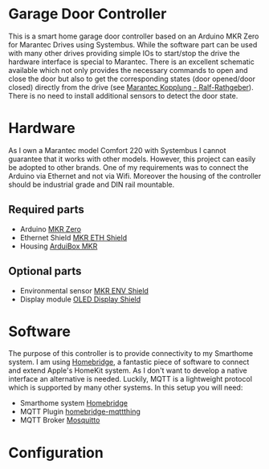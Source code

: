 # Garage Door Controller
This is a smart home garage door controller based on an Arduino MKR Zero for Marantec Drives using Systembus. While the software part can be used with many other drives providing simple IOs to start/stop the drive the hardware interface is special to Marantec. There is an excellent schematic available which not only provides the necessary commands to open and close the door but also to get the corresponding states (door opened/door closed) directly from the drive (see  [Marantec Kopplung - Ralf-Rathgeber](https://www.ralf-rathgeber.de/hausautomation/marantec.html)). There is no need to install additional sensors to detect the door state. 

# Hardware
As I own a Marantec model Comfort 220 with Systembus I cannot guarantee that it works with other models. However, this project can easily be adopted to other brands. One of my requirements was to connect the Arduino via Ethernet and not via Wifi. Moreover the housing of the controller should be industrial grade and DIN rail mountable. 

## Required parts
- Arduino [MKR Zero](https://docs.arduino.cc/hardware/mkr-zero)
- Ethernet Shield [MKR ETH Shield](https://docs.arduino.cc/hardware/mkr-eth-shield)
- Housing [ArduiBox MKR](https://www.hwhardsoft.de/deutsch/projekte/arduibox-mkr/)

## Optional parts
- Environmental sensor [MKR ENV Shield](https://docs.arduino.cc/hardware/mkr-env-shield)
- Display module [OLED Display Shield](https://www.hwhardsoft.de/deutsch/projekte/display-shield/)


# Software
The purpose of this controller is to provide connectivity to my Smarthome system. I am using [Homebridge](https://homebridge.io), a fantastic piece of software to connect and extend Apple's HomeKit system. As I don't want to develop a native interface an alternative is needed. Luckily, MQTT is a lightweight protocol which is supported by many other systems. In this setup you will need:

- Smarthome system [Homebridge](https://homebridge.io)
- MQTT Plugin [homebridge-mqttthing](https://github.com/arachnetech/homebridge-mqttthing)
- MQTT Broker [Mosquitto](https://mosquitto.org)

# Configuration